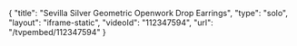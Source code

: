 {
    "title": "Sevilla Silver Geometric Openwork Drop Earrings",
    "type": "solo",
    "layout": "iframe-static",
    "videoId": "112347594",
    "url": "\/tvpembed\/112347594"
}